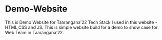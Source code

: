# Demo-Website
This is Demo Website for Taarangana'22
Tech Stack I used in this website - HTML,CSS and JS.
This is simple website build for a demo to show case for Web Team in Taarangana'22.

